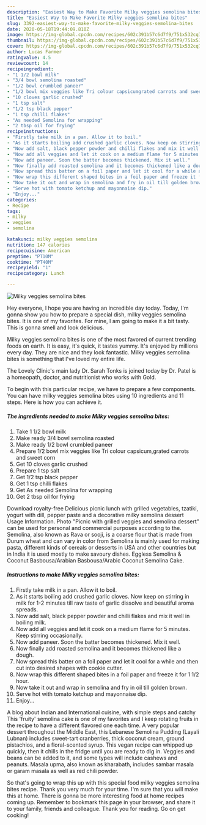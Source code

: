 ```yaml
---
description: "Easiest Way to Make Favorite Milky veggies semolina bites"
title: "Easiest Way to Make Favorite Milky veggies semolina bites"
slug: 3392-easiest-way-to-make-favorite-milky-veggies-semolina-bites
date: 2020-05-18T19:44:09.810Z
image: https://img-global.cpcdn.com/recipes/602c391b57c6d7f9/751x532cq70/milky-veggies-semolina-bites-recipe-main-photo.jpg
thumbnail: https://img-global.cpcdn.com/recipes/602c391b57c6d7f9/751x532cq70/milky-veggies-semolina-bites-recipe-main-photo.jpg
cover: https://img-global.cpcdn.com/recipes/602c391b57c6d7f9/751x532cq70/milky-veggies-semolina-bites-recipe-main-photo.jpg
author: Lucas Farmer
ratingvalue: 4.5
reviewcount: 14
recipeingredient:
- "1 1/2 bowl milk"
- "3/4 bowl semolina roasted"
- "1/2 bowl crumbled paneer"
- "1/2 bowl mix veggies like Tri colour capsicumgrated carrots and sweet corn"
- "10 cloves garlic crushed"
- "1 tsp salt"
- "1/2 tsp black pepper"
- "1 tsp chilli flakes"
- "As needed Semolina for wrapping"
- "2 tbsp oil for frying"
recipeinstructions:
- "Firstly take milk in a pan. Allow it to boil."
- "As it starts boiling add crushed garlic cloves. Now keep on stirring in milk for 1-2 minutes till raw taste of garlic dissolve and beautiful aroma spreads."
- "Now add salt, black pepper powder and chilli flakes and mix it well in boiling milk."
- "Now add all veggies and let it cook on a medium flame for 5 minutes. Keep stirring occasionally."
- "Now add paneer. Soon the batter becomes thickened. Mix it well."
- "Now finally add roasted semolina and it becomes thickened like a dough."
- "Now spread this batter on a foil paper and let it cool for a while and then cut into desired shapes with cookie cutter."
- "Now wrap this different shaped bites in a foil paper and freeze it for 1 1/2 hour."
- "Now take it out and wrap in semolina and fry in oil till golden brown."
- "Serve hot with tomato ketchup and mayonnaise dip."
- "Enjoy..."
categories:
- Recipe
tags:
- milky
- veggies
- semolina

katakunci: milky veggies semolina 
nutrition: 147 calories
recipecuisine: American
preptime: "PT10M"
cooktime: "PT40M"
recipeyield: "1"
recipecategory: Lunch

---
```



![Milky veggies semolina bites](https://img-global.cpcdn.com/recipes/602c391b57c6d7f9/751x532cq70/milky-veggies-semolina-bites-recipe-main-photo.jpg)

Hey everyone, I hope you are having an incredible day today. Today, I'm gonna show you how to prepare a special dish, milky veggies semolina bites. It is one of my favorites. For mine, I am going to make it a bit tasty. This is gonna smell and look delicious.

Milky veggies semolina bites is one of the most favored of current trending foods on earth. It is easy, it's quick, it tastes yummy. It's enjoyed by millions every day. They are nice and they look fantastic. Milky veggies semolina bites is something that I've loved my entire life.

The Lovely Clinic&#39;s main lady Dr. Sarah Tonks is joined today by Dr. Patel is a homeopath, doctor, and nutritionist who works with Gold.


To begin with this particular recipe, we have to prepare a few components. You can have milky veggies semolina bites using 10 ingredients and 11 steps. Here is how you can achieve it.

<!--inarticleads1-->

##### The ingredients needed to make Milky veggies semolina bites:

1. Take 1 1/2 bowl milk
1. Make ready 3/4 bowl semolina roasted
1. Make ready 1/2 bowl crumbled paneer
1. Prepare 1/2 bowl mix veggies like Tri colour capsicum,grated carrots and sweet corn
1. Get 10 cloves garlic crushed
1. Prepare 1 tsp salt
1. Get 1/2 tsp black pepper
1. Get 1 tsp chilli flakes
1. Get As needed Semolina for wrapping
1. Get 2 tbsp oil for frying


Download royalty-free Delicious picnic lunch with grilled vegetables, tzatiki, yogurt with dill, pepper paste and a decorative milky semolina dessert Usage Information. Photo &#34;Picnic with grilled veggies and semolina dessert&#34; can be used for personal and commercial purposes according to the. Semolina, also known as Rava or sooji, is a coarse flour that is made from Durum wheat and can vary in color from Semolina is mainly used for making pasta, different kinds of cereals or desserts in USA and other countries but in India it is used mostly to make savoury dishes. Eggless Semolina &amp; Coconut Basbousa/Arabian Basbousa/Arabic Coconut Semolina Cake. 

<!--inarticleads2-->

##### Instructions to make Milky veggies semolina bites:

1. Firstly take milk in a pan. Allow it to boil.
1. As it starts boiling add crushed garlic cloves. Now keep on stirring in milk for 1-2 minutes till raw taste of garlic dissolve and beautiful aroma spreads.
1. Now add salt, black pepper powder and chilli flakes and mix it well in boiling milk.
1. Now add all veggies and let it cook on a medium flame for 5 minutes. Keep stirring occasionally.
1. Now add paneer. Soon the batter becomes thickened. Mix it well.
1. Now finally add roasted semolina and it becomes thickened like a dough.
1. Now spread this batter on a foil paper and let it cool for a while and then cut into desired shapes with cookie cutter.
1. Now wrap this different shaped bites in a foil paper and freeze it for 1 1/2 hour.
1. Now take it out and wrap in semolina and fry in oil till golden brown.
1. Serve hot with tomato ketchup and mayonnaise dip.
1. Enjoy...


A blog about Indian and International cuisine, with simple steps and catchy This &#39;fruity&#39; semolina cake is one of my favorites and I keep rotating fruits in the recipe to have a different flavored one each time. A very popular dessert throughout the Middle East, this Lebanese Semolina Pudding (Layali Lubnan) includes sweet-tart cranberries, thick coconut cream, ground pistachios, and a floral-scented syrup. This vegan recipe can whipped up quickly, then it chills in the fridge until you are ready to dig in. Veggies and beans can be added to it, and some types will include cashews and peanuts. Masala upma, also known as kharabath, includes sambar masala or garam masala as well as red chili powder. 

So that's going to wrap this up with this special food milky veggies semolina bites recipe. Thank you very much for your time. I'm sure that you will make this at home. There is gonna be more interesting food at home recipes coming up. Remember to bookmark this page in your browser, and share it to your family, friends and colleague. Thank you for reading. Go on get cooking!
